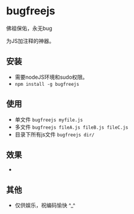 bugfreejs
=========

佛祖保佑，永无bug

为JS加注释的神器。




## 安装
* 需要nodeJS环境和sudo权限。
* ``npm install -g bugfreejs``

## 使用
* 单文件 ``bugfreejs myfile.js``
* 多文件 ``bugfreejs fileA.js fileB.js fileC.js``
* 目录下所有js文件 ``bugfreejs dir/``

## 效果
* 


## 其他
* 仅供娱乐，祝编码愉快 ^_^

